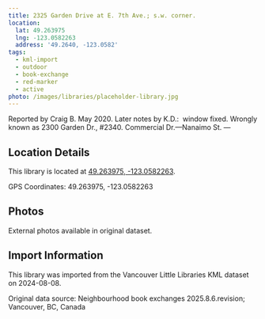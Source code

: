 ```yaml
---
title: 2325 Garden Drive at E. 7th Ave.; s.w. corner.
location:
  lat: 49.263975
  lng: -123.0582263
  address: '49.2640, -123.0582'
tags:
  - kml-import
  - outdoor
  - book-exchange
  - red-marker
  - active
photo: /images/libraries/placeholder-library.jpg
---
```

Reported by Craig B. May 2020.
Later notes by K.D.:  window fixed.
Wrongly known as 2300 Garden Dr., #2340.
Commercial Dr.—Nanaimo St.
—

## Location Details

This library is located at [49.263975, -123.0582263](https://www.google.com/maps?q=49.263975,-123.0582263).

GPS Coordinates: 49.263975, -123.0582263

## Photos

External photos available in original dataset.

## Import Information

This library was imported from the Vancouver Little Libraries KML dataset on 2024-08-08.

Original data source: Neighbourhood book exchanges 2025.8.6.revision; Vancouver, BC, Canada

